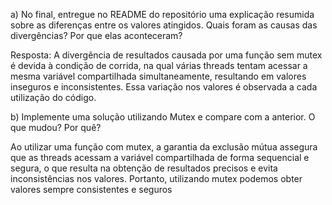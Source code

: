 a) No final, entregue no README do repositório uma explicação resumida sobre as diferenças entre os valores atingidos. Quais foram as causas das divergências? Por que elas aconteceram?

Resposta: A divergência de resultados causada por uma função sem mutex é devida à condição de corrida, na qual várias threads tentam acessar 
a mesma variável compartilhada simultaneamente, resultando em valores inseguros e inconsistentes. Essa variação 
nos valores é observada a cada utilização do código.

b) Implemente uma solução utilizando Mutex e compare com a anterior. O que mudou? Por quê?

Ao utilizar uma função com mutex, a garantia da exclusão mútua assegura que as threads acessam a variável compartilhada de forma sequencial e segura, 
o que resulta na obtenção de resultados precisos e evita inconsistências nos valores. Portanto, utilizando mutex podemos obter valores sempre consistentes e seguros
